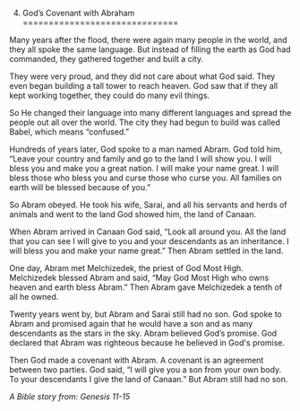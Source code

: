 4. God’s Covenant with Abraham
==============================

Many years after the flood, there were again many people in the world,
and they all spoke the same language. But instead of filling the earth
as God had commanded, they gathered together and built a city.

They were very proud, and they did not care about what God said. They
even began building a tall tower to reach heaven. God saw that if they
all kept working together, they could do many evil things.

So He changed their language into many different languages and spread
the people out all over the world. The city they had begun to build was
called Babel, which means “confused.”

Hundreds of years later, God spoke to a man named Abram. God told him,
“Leave your country and family and go to the land I will show you. I
will bless you and make you a great nation. I will make your name great.
I will bless those who bless you and curse those who curse you. All
families on earth will be blessed because of you.”

So Abram obeyed. He took his wife, Sarai, and all his servants and herds
of animals and went to the land God showed him, the land of Canaan.

When Abram arrived in Canaan God said, “Look all around you. All the
land that you can see I will give to you and your descendants as an
inheritance. I will bless you and make your name great.” Then Abram
settled in the land.

One day, Abram met Melchizedek, the priest of God Most High. Melchizedek
blessed Abram and said, “May God Most High who owns heaven and earth
bless Abram.” Then Abram gave Melchizedek a tenth of all he owned.

Twenty years went by, but Abram and Sarai still had no son. God spoke to
Abram and promised again that he would have a son and as many
descendants as the stars in the sky. Abram believed God’s promise. God
declared that Abram was righteous because he believed in God's promise.

Then God made a covenant with Abram. A covenant is an agreement between
two parties. God said, “I will give you a son from your own body. To
your descendants I give the land of Canaan.” But Abram still had no son.

*A Bible story from: Genesis 11-15*
